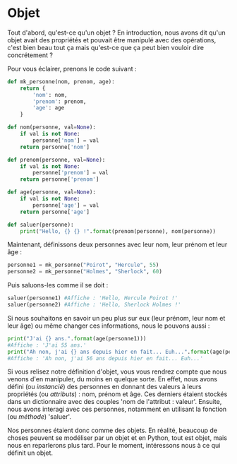 Objet
=====

Tout d'abord, qu'est-ce qu'un objet ? En introduction, nous avons dit qu'un objet avait des propriétés
et pouvait être manipulé avec des opérations, c'est bien beau tout ça mais qu'est-ce que ça peut
bien vouloir dire concrétement ?

Pour vous éclairer, prenons le code suivant :

```python
def mk_personne(nom, prenom, age):
    return {
        'nom': nom,
        'prenom': prenom,
        'age': age
    }

def nom(personne, val=None):
    if val is not None:
        personne['nom'] = val
    return personne['nom']

def prenom(personne, val=None):
    if val is not None:
        personne['prenom'] = val
    return personne['prenom']

def age(personne, val=None):
    if val is not None:
        personne['age'] = val
    return personne['age']

def saluer(personne):
    print("Hello, {} {} !".format(prenom(personne), nom(personne))
```

Maintenant, définissons deux personnes avec leur nom, leur prénom et leur âge :

```python
personne1 = mk_personne("Poirot", "Hercule", 55)
personne2 = mk_personne("Holmes", "Sherlock", 60)
```

Puis saluons-les comme il se doit :

```python
saluer(personne1) #Affiche : 'Hello, Hercule Poirot !'
saluer(personne2) #Affiche : 'Hello, Sherlock Holmes !'
```

Si nous souhaitons en savoir un peu plus sur eux (leur prénom, leur nom et leur âge) ou même
changer ces informations, nous le pouvons aussi :

```python
print("J'ai {} ans.".format(age(personne1)))
#Affiche : 'J'ai 55 ans.'
print("Ah non, j'ai {} ans depuis hier en fait... Euh...".format(age(personne1, 56)))
#Affiche : 'Ah non, j'ai 56 ans depuis hier en fait... Euh...'
```

Si vous relisez notre définition d'objet, vous vous rendrez compte que nous venons d'en manipuler, du moins en quelque sorte.
En effet, nous avons défini (ou *instancié*) des personnes en donnant des valeurs à leurs propriétés (ou *attributs*) : nom, prénom et âge.
Ces derniers étaient stockés dans un dictionnaire avec des couples 'nom de l'attribut : valeur'.
Ensuite, nous avons interagi avec ces personnes, notamment en utilisant la fonction (ou *méthode*) 'saluer'.

Nos personnes étaient donc comme des objets. En réalité, beaucoup de choses peuvent se modéliser par un objet et
en Python, tout est objet, mais nous en reparlerons plus tard. Pour le moment, intéressons nous à ce qui définit un objet.
